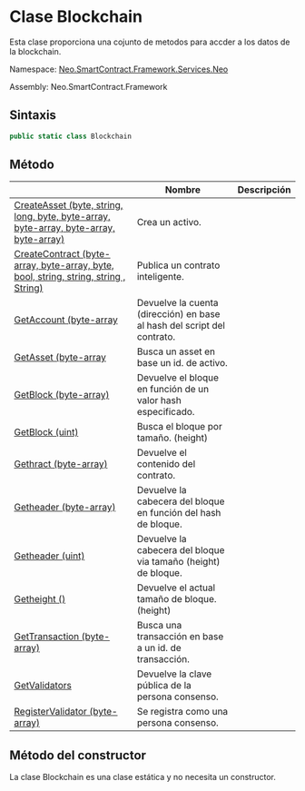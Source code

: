 # Clase Blockchain

Esta clase proporciona una cojunto de metodos para accder a los datos de la blockchain.

Namespace: [Neo.SmartContract.Framework.Services.Neo](../Neo.md)

Assembly: Neo.SmartContract.Framework

## Sintaxis

```c#
public static class Blockchain
```

## Método

| | Nombre | Descripción |
| ---------------------------------------- | ---------------------------------------- | -------------------- |
[CreateAsset (byte, string, long, byte, byte-array, byte-array, byte-array, byte-array)](Blockchain/CreateAsset.md)| Crea un activo.|
[CreateContract (byte-array, byte-array, byte, bool, string, string, string , String)](Blockchain/CreateContract.md)| Publica un contrato inteligente.|
[GetAccount (byte-array](Blockchain/GetAccount.md) | Devuelve la cuenta (dirección) en base al hash del script del contrato.
[GetAsset (byte-array](Blockchain/GetAsset.md) | Busca un asset en base un id. de activo.|
[GetBlock (byte-array)](Blockchain/GetBlock.md) | Devuelve el bloque en función de un valor hash especificado.
[GetBlock (uint)](Blockchain/GetBlock2.md) | Busca el bloque por tamaño. (height) |
[Gethract (byte-array)](Blockchain/GetContract.md) | Devuelve el contenido del contrato. |
[Getheader (byte-array)](Blockchain/GetHeader.md) | Devuelve la cabecera del bloque en función del hash de bloque.
[Getheader (uint)](Blockchain/GetHeader2.md) | Devuelve la cabecera del bloque via tamaño (height) de bloque. |
[Getheight ()](Blockchain/GetHeight.md) | Devuelve el actual tamaño de bloque. (height) |
[GetTransaction (byte-array)](Blockchain/GetTransaction.md) | Busca una transacción en base a un id. de transacción. |
[GetValidators](Blockchain/GetValidators.md) | Devuelve la clave pública de la persona consenso. |
[RegisterValidator (byte-array)](Blockchain/RegisterValidator.md) | Se registra como una persona consenso. |

## Método del constructor

La clase Blockchain es una clase estática y no necesita un constructor.

